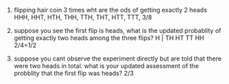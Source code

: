 1) flipping hair coin 3 times wht are the ods of getting exactly 2 heads
HHH, HHT, HTH, THH, TTH, THT, HTT, TTT, 
3/8 

2) suppose you see the first flip is heads, what is the updated probablity of getting exactly two heads among the three flips?
H |  TH  HT TT HH
2/4=1/2

3) suppose you cant observe the experiment directly but are told that there were two heads in total. what is your updated assessment of the probblity that the first flip was heads?
2/3 

